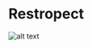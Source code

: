 # Restropect

![alt text](https://raw.githubusercontent.com/GabrielChagas1/Cursos/master/Sites/Retrospect/screen.jpg)